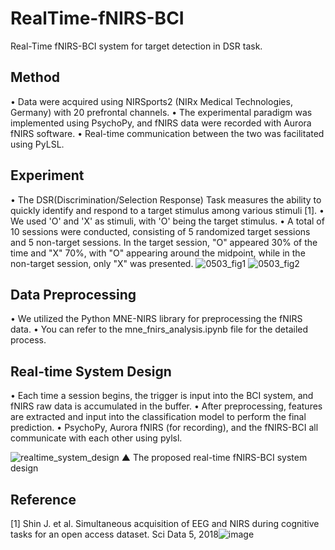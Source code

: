 # RealTime-fNIRS-BCI
Real-Time fNIRS-BCI system for target detection in DSR task.

## Method

• Data were acquired using NIRSports2 (NIRx Medical Technologies, Germany) with 20 prefrontal channels.
• The experimental paradigm was implemented using PsychoPy, and fNIRS data were recorded with Aurora fNIRS software.
• Real-time communication between the two was facilitated using PyLSL.

## Experiment

• The DSR(Discrimination/Selection Response) Task measures the ability to quickly identify and respond to a target stimulus among various stimuli [1].
• We used 'O' and 'X' as stimuli, with 'O' being the target stimulus.
• A total of 10 sessions were conducted, consisting of 5 randomized target sessions and 5 non-target sessions. In the target session, "O" appeared 30% of the time and "X" 70%, with "O" appearing around the midpoint, while in the non-target session, only "X" was presented.
![0503_fig1](https://github.com/user-attachments/assets/2f786ba6-96fb-4493-a4b2-dc9faa1a8dd0)
![0503_fig2](https://github.com/user-attachments/assets/7fcc44da-18d5-4476-9d0b-3d64b0e0ba82)


## Data Preprocessing

• We utilized the Python MNE-NIRS library for preprocessing the fNIRS data.
• You can refer to the mne_fnirs_analysis.ipynb file for the detailed process.

## Real-time System Design
• Each time a session begins, the trigger is input into the BCI system, and fNIRS raw data is accumulated in the buffer.
• After preprocessing, features are extracted and input into the classification model to perform the final prediction.
• PsychoPy, Aurora fNIRS (for recording), and the fNIRS-BCI all communicate with each other using pylsl.

![realtime_system_design](https://github.com/user-attachments/assets/fdbca801-fe0e-4749-a7cc-3777de96b0b1)
▲ The proposed real-time fNIRS-BCI system design


## Reference

[1] Shin J. et al. Simultaneous acquisition of EEG and NIRS during cognitive tasks for an open access dataset. Sci Data 5, 2018![image](https://github.com/user-attachments/assets/6c744f1a-c021-4df4-91cf-e2cfa7c2af52)
